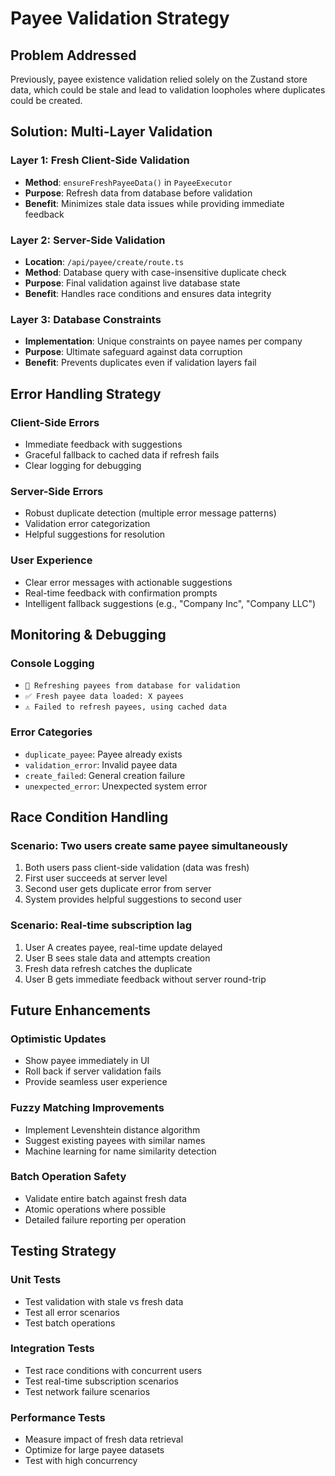 # Payee Validation Strategy

## Problem Addressed
Previously, payee existence validation relied solely on the Zustand store data, which could be stale and lead to validation loopholes where duplicates could be created.

## Solution: Multi-Layer Validation

### Layer 1: Fresh Client-Side Validation
- **Method**: `ensureFreshPayeeData()` in `PayeeExecutor`
- **Purpose**: Refresh data from database before validation
- **Benefit**: Minimizes stale data issues while providing immediate feedback

### Layer 2: Server-Side Validation  
- **Location**: `/api/payee/create/route.ts`
- **Method**: Database query with case-insensitive duplicate check
- **Purpose**: Final validation against live database state
- **Benefit**: Handles race conditions and ensures data integrity

### Layer 3: Database Constraints
- **Implementation**: Unique constraints on payee names per company
- **Purpose**: Ultimate safeguard against data corruption
- **Benefit**: Prevents duplicates even if validation layers fail

## Error Handling Strategy

### Client-Side Errors
- Immediate feedback with suggestions
- Graceful fallback to cached data if refresh fails
- Clear logging for debugging

### Server-Side Errors
- Robust duplicate detection (multiple error message patterns)
- Validation error categorization
- Helpful suggestions for resolution

### User Experience
- Clear error messages with actionable suggestions
- Real-time feedback with confirmation prompts
- Intelligent fallback suggestions (e.g., "Company Inc", "Company LLC")

## Monitoring & Debugging

### Console Logging
- `🔄 Refreshing payees from database for validation`
- `✅ Fresh payee data loaded: X payees`
- `⚠️ Failed to refresh payees, using cached data`

### Error Categories
- `duplicate_payee`: Payee already exists
- `validation_error`: Invalid payee data
- `create_failed`: General creation failure
- `unexpected_error`: Unexpected system error

## Race Condition Handling

### Scenario: Two users create same payee simultaneously
1. Both users pass client-side validation (data was fresh)
2. First user succeeds at server level
3. Second user gets duplicate error from server
4. System provides helpful suggestions to second user

### Scenario: Real-time subscription lag
1. User A creates payee, real-time update delayed
2. User B sees stale data and attempts creation
3. Fresh data refresh catches the duplicate
4. User B gets immediate feedback without server round-trip

## Future Enhancements

### Optimistic Updates
- Show payee immediately in UI
- Roll back if server validation fails
- Provide seamless user experience

### Fuzzy Matching Improvements
- Implement Levenshtein distance algorithm
- Suggest existing payees with similar names
- Machine learning for name similarity detection

### Batch Operation Safety
- Validate entire batch against fresh data
- Atomic operations where possible
- Detailed failure reporting per operation

## Testing Strategy

### Unit Tests
- Test validation with stale vs fresh data
- Test all error scenarios
- Test batch operations

### Integration Tests  
- Test race conditions with concurrent users
- Test real-time subscription scenarios
- Test network failure scenarios

### Performance Tests
- Measure impact of fresh data retrieval
- Optimize for large payee datasets
- Test with high concurrency
